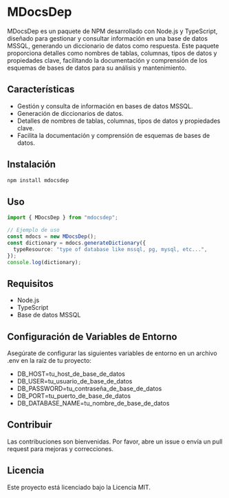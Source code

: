 # MDocsDep

MDocsDep es un paquete de NPM desarrollado con Node.js y TypeScript, diseñado para gestionar y consultar información en una base de datos MSSQL, generando un diccionario de datos como respuesta. Este paquete proporciona detalles como nombres de tablas, columnas, tipos de datos y propiedades clave, facilitando la documentación y comprensión de los esquemas de bases de datos para su análisis y mantenimiento.

## Características

- Gestión y consulta de información en bases de datos MSSQL.
- Generación de diccionarios de datos.
- Detalles de nombres de tablas, columnas, tipos de datos y propiedades clave.
- Facilita la documentación y comprensión de esquemas de bases de datos.

## Instalación

```bash
npm install mdocsdep
```

## Uso

```typescript
import { MDocsDep } from "mdocsdep";

// Ejemplo de uso
const mdocs = new MDocsDep();
const dictionary = mdocs.generateDictionary({
  typeResource: "type of database like mssql, pg, mysql, etc...",
});
console.log(dictionary);
```

## Requisitos

- Node.js
- TypeScript
- Base de datos MSSQL

## Configuración de Variables de Entorno

Asegúrate de configurar las siguientes variables de entorno en un archivo .env en la raíz de tu proyecto:

- DB_HOST=tu_host_de_base_de_datos
- DB_USER=tu_usuario_de_base_de_datos
- DB_PASSWORD=tu_contraseña_de_base_de_datos
- DB_PORT=tu_puerto_de_base_de_datos
- DB_DATABASE_NAME=tu_nombre_de_base_de_datos

## Contribuir

Las contribuciones son bienvenidas. Por favor, abre un issue o envía un pull request para mejoras y correcciones.

## Licencia

Este proyecto está licenciado bajo la Licencia MIT.

